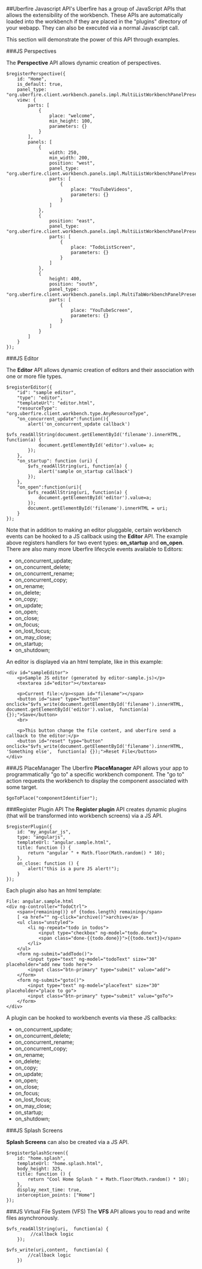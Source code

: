 ##Uberfire Javascript API's
Uberfire has a group of JavaScript APIs that allows the extensibility of the workbench. These APIs are automatically loaded into the workbench if they are placed in the "plugins" directory of your webapp. They can also be executed via a normal Javascript call.

This section will demonstrate the power of this API through examples.

###JS Perspectives

The **Perspective** API allows dynamic creation of perspectives.
```
$registerPerspective({
    id: "Home",
    is_default: true,
    panel_type: "org.uberfire.client.workbench.panels.impl.MultiListWorkbenchPanelPresenter",
    view: {
        parts: [
            {
                place: "welcome",
                min_height: 100,
                parameters: {}
            }
        ],
        panels: [
            {
                width: 250,
                min_width: 200,
                position: "west",
                panel_type: "org.uberfire.client.workbench.panels.impl.MultiListWorkbenchPanelPresenter",
                parts: [
                    {
                        place: "YouTubeVideos",
                        parameters: {}
                    }
                ]
            },
            {
                position: "east",
                panel_type: "org.uberfire.client.workbench.panels.impl.MultiListWorkbenchPanelPresenter",
                parts: [
                    {
                        place: "TodoListScreen",
                        parameters: {}
                    }
                ]
            },
            {
                height: 400,
                position: "south",
                panel_type: "org.uberfire.client.workbench.panels.impl.MultiTabWorkbenchPanelPresenter",
                parts: [
                    {
                        place: "YouTubeScreen",
                        parameters: {}
                    }
                ]
            }
        ]
    }
});
```
###JS Editor

The **Editor** API allows dynamic creation of editors and their association with one or more file types.

```
$registerEditor({
    "id": "sample editor",
    "type": "editor",
    "templateUrl": "editor.html",
    "resourceType": "org.uberfire.client.workbench.type.AnyResourceType",
    "on_concurrent_update":function(){
        alert('on_concurrent_update callback')
        $vfs_readAllString(document.getElementById('filename').innerHTML, function(a) {
            document.getElementById('editor').value= a;
        });
    },
    "on_startup": function (uri) {
        $vfs_readAllString(uri, function(a) {
            alert('sample on_startup callback')
        });
    },
    "on_open":function(uri){
        $vfs_readAllString(uri, function(a) {
            document.getElementById('editor').value=a;
        });
        document.getElementById('filename').innerHTML = uri;
    }
});
```
Note that in addition to making an editor pluggable, certain workbench events can be hooked to a JS callback using the **Editor** API.
The example above registers handlers for two event types: **on_startup** and **on_open**.
There are also many more Uberfire lifecycle events available to Editors:

* on_concurrent_update;
* on_concurrent_delete;
* on_concurrent_rename;
* on_concurrent_copy;
* on_rename;
* on_delete;
* on_copy;
* on_update;
* on_open;
* on_close;
* on_focus;
* on_lost_focus;
* on_may_close;
* on_startup;
* on_shutdown;


An editor is displayed via an html template, like in this example:

```
<div id="sampleEditor">
    <p>Sample JS editor (generated by editor-sample.js)</p>
    <textarea id="editor"></textarea>

    <p>Current file:</p><span id="filename"></span>
    <button id="save" type="button" onclick="$vfs_write(document.getElementById('filename').innerHTML, document.getElementById('editor').value,  function(a) {});">Save</button>
    <br>

    <p>This button change the file content, and uberfire send a callback to the editor:</p>
    <button id="reset" type="button" onclick="$vfs_write(document.getElementById('filename').innerHTML, 'Something else',  function(a) {});">Reset File</button>
</div>

```
###JS PlaceManager
The Uberfire **PlaceManager** API allows your app to programmatically "go to" a specific workbench component. The "go to" action requests the workbench to display the component associated with some target.
```
$goToPlace("componentIdentifier");
```
###Register Plugin API
The **Register plugin** API creates dynamic plugins (that will be transformed into workbench screens) via a JS API.
```
$registerPlugin({
    id: "my_angular_js",
    type: "angularjs",
    templateUrl: "angular.sample.html",
    title: function () {
        return "angular " + Math.floor(Math.random() * 10);
    },
    on_close: function () {
        alert("this is a pure JS alert!");
    }
});
```
Each plugin also has an html template:
```
File: angular.sample.html
<div ng-controller="TodoCtrl">
    <span>{remaining()} of {todos.length} remaining</span>
    [ <a href="" ng-click="archive()">archive</a> ]
    <ul class="unstyled">
        <li ng-repeat="todo in todos">
            <input type="checkbox" ng-model="todo.done">
            <span class="done-{{todo.done}}">{{todo.text}}</span>
        </li>
    </ul>
    <form ng-submit="addTodo()">
        <input type="text" ng-model="todoText" size="30" placeholder="add new todo here">
        <input class="btn-primary" type="submit" value="add">
    </form>
    <form ng-submit="goto()">
        <input type="text" ng-model="placeText" size="30" placeholder="place to go">
        <input class="btn-primary" type="submit" value="goTo">
    </form>
</div>
```
A plugin can be hooked to workbench events via these JS callbacks:

* on_concurrent_update;
* on_concurrent_delete;
* on_concurrent_rename;
* on_concurrent_copy;
* on_rename;
* on_delete;
* on_copy;
* on_update;
* on_open;
* on_close;
* on_focus;
* on_lost_focus;
* on_may_close;
* on_startup;
* on_shutdown;

###JS Splash Screens

**Splash Screens** can also be created via a JS API.

```
$registerSplashScreen({
    id: "home.splash",
    templateUrl: "home.splash.html",
    body_height: 325,
    title: function () {
        return "Cool Home Splash " + Math.floor(Math.random() * 10);
    },
    display_next_time: true,
    interception_points: ["Home"]
});
```

###JS Virtual File System (VFS)
The **VFS**  API allows you to read and write files asynchronously.
```
$vfs_readAllString(uri,  function(a) {
         //callback logic
    });

$vfs_write(uri,content,  function(a) {
        //callback logic
	})
```
